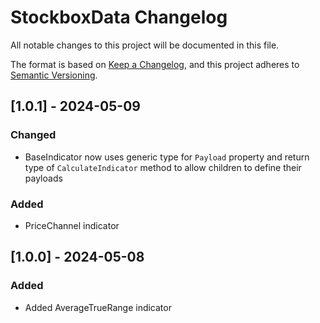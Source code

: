 # StockboxData Changelog
All notable changes to this project will be documented in this file.

The format is based on [Keep a Changelog](https://keepachangelog.com/en/1.1.0/), and this project adheres to [Semantic Versioning](https://semver.org/).
## [1.0.1] - 2024-05-09

### Changed
- BaseIndicator now uses generic type for `Payload` property and return type of `CalculateIndicator` method to allow children to define their payloads

### Added
- PriceChannel indicator

## [1.0.0] - 2024-05-08

### Added
- Added AverageTrueRange indicator